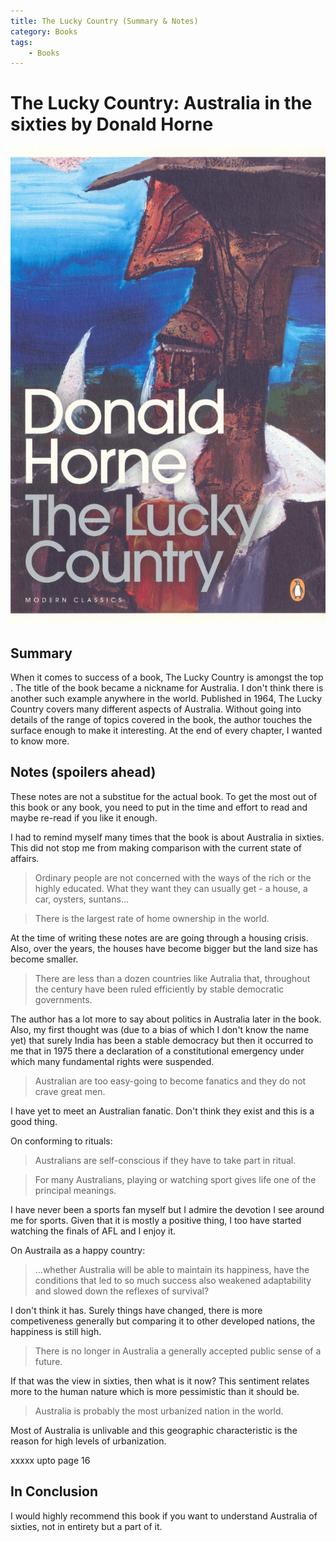 ```yaml
---
title: The Lucky Country (Summary & Notes)
category: Books
tags: 
    - Books
---
```

 # The Lucky Country: Australia in the sixties by Donald Horne

<img src="../../public/images/covers/the-lucky-country.jpg" class="book-in-post" alt="The Lucky Country">

## Summary

When it comes to success of a book, The Lucky Country is amongst the top . The title of the book became a nickname for Australia. I don't think there is another such example anywhere in the world. Published in 1964, The Lucky Country covers many different aspects of Australia. Without going into details of the range of topics covered in the book, the author touches the surface enough to make it interesting. At the end of every chapter, I wanted to know more.

## Notes (spoilers ahead)

These notes are not a substitue for the actual book. To get the most out of this book or any book, you need to put in the time and effort to read and maybe re-read if you like it enough.

I had to remind myself many times that the book is about Australia in sixties. This did not stop me from making comparison with the current state of affairs.  

> Ordinary people are not concerned with the ways of the rich or the highly educated. What they want they can usually get - a house, a car, oysters, suntans...

> There is the largest rate of home ownership in the world.

At the time of writing these notes are are going through a housing crisis. Also, over the years, the houses have become bigger but the land size has become smaller.

> There are less than a dozen countries like Autralia that, throughout the century have been ruled efficiently by stable democratic governments.

The author has a lot more to say about politics in Australia later in the book. Also, my first thought was (due to a bias of which I don't know the name yet) that surely India has been a stable democracy but then it occurred to me that in 1975 there a declaration of a constitutional emergency under which many fundamental rights were suspended.

> Australian are too easy-going to become fanatics and they do not crave great men.

I have yet to meet an Australian fanatic. Don't think they exist and this is a good thing.

On conforming to rituals:

> Australians are self-conscious if they have to take part in ritual.

> For many Australians, playing or watching sport gives life one of the principal meanings.

I have never been a sports fan myself but I admire the devotion I see around me for sports. Given that it is mostly a positive thing, I too have started watching the finals of AFL and I enjoy it.

On Austraila as a happy country:

> ...whether Australia will be able to maintain its happiness, have the conditions that led to so much success also weakened adaptability and slowed down the reflexes of survival?

I don't think it has. Surely things have changed, there is more competiveness generally but comparing it to other developed nations, the happiness is still high.

> There is no longer in Australia a generally accepted public sense of a future.

If that was the view in sixties, then what is it now? This sentiment relates more to the human nature which is more pessimistic than it should be.

> Australia is probably the most urbanized nation in the world.

Most of Australia is unlivable and this geographic characteristic is the reason for high levels of urbanization.

xxxxx upto page 16

## In Conclusion

I would highly recommend this book if you want to understand Australia of sixties, not in entirety but a part of it.